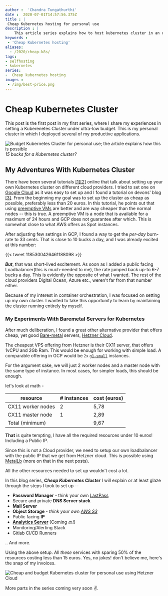 ```yaml
---
author :  'Chandra Tungathurthi'
date :  2020-07-01T14:57:56.375Z
title : |
 Cheap Kubernetes hosting for personal use
description : |
    This article series explains how to host kubernetes cluster in an ultra low budget of 15 euros or less for non-production loads
keywords :  
 - 'Cheap Kubernetes hosting'
aliases:
  - /2020/cheap-k8s/
tags: 
- selfhosting
- kubernetes
series:
-  Cheap kubernetes hosting 
images :
 - /img/best-price.png
---
```

Cheap Kubernetes Cluster
=====================
This post is the first post in my first series, where I share my experiences in setting a Kuberenetes Cluster under ultra-low budget. This is my personal cluster in which I deployed several of my productive applications.

![Budget Kubernetes Cluster for personal use; the article explains how this is possible](/img/best-price.png)
*15 bucks for a Kubernetes cluster?*

## My Adventures With Kubernetes Cluster

There have been several tutorials [\[1\]](https://www.replex.io/blog/the-ultimate-kubernetes-cost-guide-aws-vs-gce-vs-azure-vs-digital-ocean)[\[2\]](https://medium.com/datadriveninvestor/the-easiest-and-cheapest-way-to-try-kubernetes-for-yourself-d7367ff1d6e) online that talk about setting up your own Kubernetes cluster on different cloud providers. I tried to set one on [Google Cloud](https://cloud.google.com/free) as it was easy to set up and I found a tutorial on devons' blog [\[3\]](https://devonblog.com/containers/affordable-kubernetes-cluster/). From the beginning my goal was to set up the cluster as cheap as possible, preferably less than 20 euros. In this tutorial, he points out that using [preemptive VMs](https://cloud.google.com/kubernetes-engine/docs/how-to/preemptible-vms) are better and are way cheaper than the normal nodes -- this is true. A preemptive VM is a node that is available for a maximum of 24 hours and GCP does not guarantee after which. This is somewhat close to what AWS offers as Spot instances.

After adjusting few settings in GCP, I found a way to get the _per-day_ burn-rate to 33 cents. That is close to 10 bucks a day, and I was already excited at this number:


{{< tweet 1185300426461188098 >}}


_**But**_, that was short-lived excitement. As soon as I added a public facing Loadbalancer(this is much-needed to me), the rate jumped back up-to 6-7 bucks a day. This is evidently the opposite of what I wanted. The rest of the cloud providers Digital Ocean, Azure etc., weren't far from that number either.

Because of my interest in container orchestration, I was focused on setting up my own cluster. I wanted to take this opportunity to learn by maintaining the cluster running entirely by myself.

### My Experiments With Baremetal Servers for Kubernetes

After much deliberation, I found a great other alternative provider that offers cheap, yet good [Bare-metal](https://en.wikipedia.org/wiki/Bare-metal_server) servers, [Hetzner Cloud](https://www.hetzner.com/).

The cheapest VPS offering from Hetzner is their CX11 server, that offers 1vCPU and 2Gb Ram. This would be enough for working with simple load. A comparable offering in GCP would be `2x` [`g1-small`](https://cloud.google.com/compute/docs/machine-types#machine_types) instances.

For the argument sake, we will just 2 worker nodes and a master node with the same type of instance. In most cases, for simpler loads, this should be enough.

let's look at math -


| resource | # instances | cost (euros) |
|------------------- |------------- |-------------- |
| CX11 worker nodes | 2 | 5,78 |
| CX11 master node | 1 | 2,89 | | Floating IP | 1 | 1 | 
| Total (minimum) | | 9,67 |

**That** is quite tempting, I have all the required resources under 10 euros! Including a Public IP.

Since this is not a Cloud provider, we need to setup our own loadbalancer with the public IP that we get from Hetzner cloud. This is possible using [MetalLb](https://metallb.universe.tf/) (more on that in the next posts).

All the other resources needed to set up wouldn't cost a lot.

In this blog series, **_Cheap Kubernetes Cluster_** I will explain or at least glaze through the steps I took to set up --

*   **Password Manager** - think your own [LastPass](https://www.lastpass.com/de)
*   Secure and private **DNS Server stack**
*   **Mail Server**
*   **Object Storage** - _think your own_ [_AWS S3_](https://aws.amazon.com/s3/)
*   Public facing **IP**
*   [**Analytics Server**](https://plausible.io) (Coming 🔜!)
*   Monitoring/Alerting Stack
*   Gitlab CI/CD Runners

.. And more.

Using the above setup. All _these_ services with sparing 50% of the resources costing less than 15 euros. Yes, no jokes! don't believe me, here's the snap of my invoices.

![Cheap and budget Kubernetes cluster for personal use using Hetzner Cloud](/img/invoice.png)


More parts in the series coming very soon ✌️.